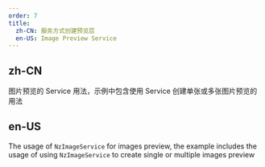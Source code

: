 ```yaml
---
order: 7
title:
  zh-CN: 服务方式创建预览层
  en-US: Image Preview Service
---
```


## zh-CN

图片预览的 Service 用法，示例中包含使用 Service 创建单张或多张图片预览的用法

## en-US

The usage of `NzImageService` for images preview, the example includes the usage of using `NzImageService` to create single or multiple images preview